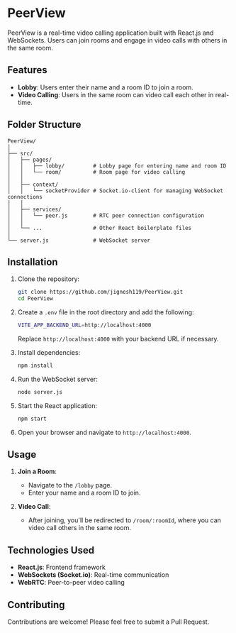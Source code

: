 # PeerView

PeerView is a real-time video calling application built with React.js and WebSockets. Users can join rooms and engage in video calls with others in the same room.

## Features

- **Lobby**: Users enter their name and a room ID to join a room.
- **Video Calling**: Users in the same room can video call each other in real-time.

## Folder Structure

```
PeerView/
│
├── src/
│   ├── pages/
│   │   ├── lobby/         # Lobby page for entering name and room ID
│   │   └── room/          # Room page for video calling
│   │
│   ├── context/
│   │   └── socketProvider # Socket.io-client for managing WebSocket connections
│   │
│   ├── services/
│   │   └── peer.js        # RTC peer connection configuration
│   │
│   └── ...                # Other React boilerplate files
│
└── server.js              # WebSocket server
```

## Installation

1. Clone the repository:

   ```bash
   git clone https://github.com/jignesh119/PeerView.git
   cd PeerView
   ```

2. Create a `.env` file in the root directory and add the following:

   ```bash
   VITE_APP_BACKEND_URL=http://localhost:4000
   ```

   Replace `http://localhost:4000` with your backend URL if necessary.

3. Install dependencies:

   ```bash
   npm install
   ```

4. Run the WebSocket server:

   ```bash
   node server.js
   ```

5. Start the React application:

   ```bash
   npm start
   ```

6. Open your browser and navigate to `http://localhost:4000`.

## Usage

1. **Join a Room**:

   - Navigate to the `/lobby` page.
   - Enter your name and a room ID to join.

2. **Video Call**:
   - After joining, you'll be redirected to `/room/:roomId`, where you can video call others in the same room.

## Technologies Used

- **React.js**: Frontend framework
- **WebSockets (Socket.io)**: Real-time communication
- **WebRTC**: Peer-to-peer video calling

## Contributing

Contributions are welcome! Please feel free to submit a Pull Request.
